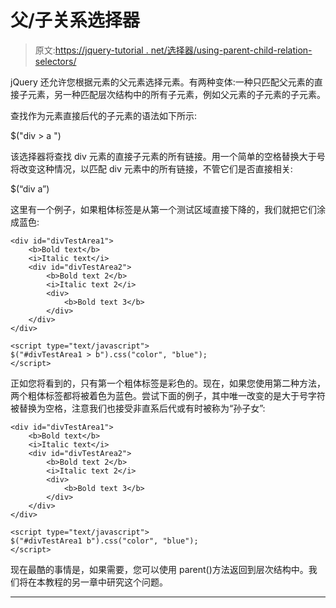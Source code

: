 # 父/子关系选择器

> 原文:[https://jquery-tutorial . net/选择器/using-parent-child-relation-selectors/](https://jquery-tutorial.net/selectors/using-parent-child-relation-selectors/)

jQuery 还允许您根据元素的父元素选择元素。有两种变体:一种只匹配父元素的直接子元素，另一种匹配层次结构中的所有子元素，例如父元素的子元素的子元素。

查找作为元素直接后代的子元素的语法如下所示:

$("div > a ")

该选择器将查找 div 元素的直接子元素的所有链接。用一个简单的空格替换大于号将改变这种情况，以匹配 div 元素中的所有链接，不管它们是否直接相关:

$(“div a”)

这里有一个例子，如果粗体标签是从第一个测试区域直接下降的，我们就把它们涂成蓝色:

<input type="hidden" name="IL_IN_ARTICLE">

```
<div id="divTestArea1">
	<b>Bold text</b>
	<i>Italic text</i>
	<div id="divTestArea2">
		<b>Bold text 2</b>
		<i>Italic text 2</i>
		<div>
			<b>Bold text 3</b>
		</div>
	</div>
</div>

<script type="text/javascript">
$("#divTestArea1 > b").css("color", "blue");
</script>
```

正如您将看到的，只有第一个粗体标签是彩色的。现在，如果您使用第二种方法，两个粗体标签都将被着色为蓝色。尝试下面的例子，其中唯一改变的是大于号字符被替换为空格，注意我们也接受非直系后代或有时被称为“孙子女”:

```
<div id="divTestArea1">
	<b>Bold text</b>
	<i>Italic text</i>
	<div id="divTestArea2">
		<b>Bold text 2</b>
		<i>Italic text 2</i>
		<div>
			<b>Bold text 3</b>
		</div>
	</div>
</div>

<script type="text/javascript">
$("#divTestArea1 b").css("color", "blue");
</script>
```

现在最酷的事情是，如果需要，您可以使用 parent()方法返回到层次结构中。我们将在本教程的另一章中研究这个问题。

* * *